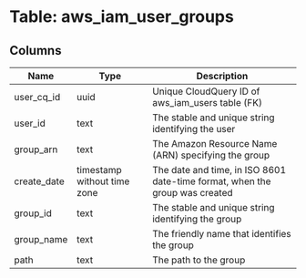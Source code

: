 
# Table: aws_iam_user_groups

## Columns
| Name        | Type           | Description  |
| ------------- | ------------- | -----  |
|user_cq_id|uuid|Unique CloudQuery ID of aws_iam_users table (FK)|
|user_id|text|The stable and unique string identifying the user|
|group_arn|text|The Amazon Resource Name (ARN) specifying the group|
|create_date|timestamp without time zone|The date and time, in ISO 8601 date-time format, when the group was created|
|group_id|text|The stable and unique string identifying the group|
|group_name|text|The friendly name that identifies the group|
|path|text|The path to the group|
